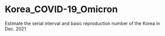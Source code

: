 # Korea_COVID-19_Omicron
Estimate the serial interval and basic reproduction number of the Korea in Dec. 2021
